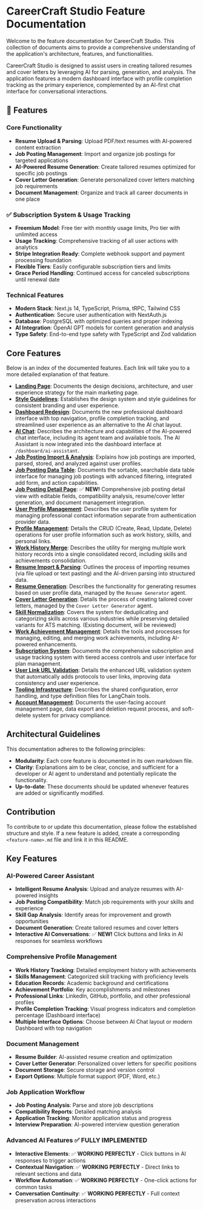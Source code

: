 # CareerCraft Studio Feature Documentation

Welcome to the feature documentation for CareerCraft Studio. This collection of documents aims to provide a comprehensive understanding of the application's architecture, features, and functionalities.

CareerCraft Studio is designed to assist users in creating tailored resumes and cover letters by leveraging AI for parsing, generation, and analysis. The application features a modern dashboard interface with profile completion tracking as the primary experience, complemented by an AI-first chat interface for conversational interactions.

## 🚀 Features

### Core Functionality

- **Resume Upload & Parsing**: Upload PDF/text resumes with AI-powered content extraction
- **Job Posting Management**: Import and organize job postings for targeted applications
- **AI-Powered Resume Generation**: Create tailored resumes optimized for specific job postings
- **Cover Letter Generation**: Generate personalized cover letters matching job requirements
- **Document Management**: Organize and track all career documents in one place

### ✅ Subscription System & Usage Tracking

- **Freemium Model**: Free tier with monthly usage limits, Pro tier with unlimited access
- **Usage Tracking**: Comprehensive tracking of all user actions with analytics
- **Stripe Integration Ready**: Complete webhook support and payment processing foundation
- **Flexible Tiers**: Easily configurable subscription tiers and limits
- **Grace Period Handling**: Continued access for canceled subscriptions until renewal date

### Technical Features

- **Modern Stack**: Next.js 14, TypeScript, Prisma, tRPC, Tailwind CSS
- **Authentication**: Secure user authentication with NextAuth.js
- **Database**: PostgreSQL with optimized queries and proper indexing
- **AI Integration**: OpenAI GPT models for content generation and analysis
- **Type Safety**: End-to-end type safety with TypeScript and Zod validation

## Core Features

Below is an index of the documented features. Each link will take you to a more detailed explanation of that feature.

- **[Landing Page](./landing-page.md)**: Documents the design decisions, architecture, and user experience strategy for the main marketing page.
- **[Style Guidelines](./style-guidelines.md)**: Establishes the design system and style guidelines for consistent branding and user experience.
- **[Dashboard Redesign](./dashboard-redesign-plan.md)**: Documents the new professional dashboard interface with top navigation, profile completion tracking, and streamlined user experience as an alternative to the AI chat layout.
- **[AI Chat](./ai-chat.md)**: Describes the architecture and capabilities of the AI-powered chat interface, including its agent team and available tools. The AI Assistant is now integrated into the dashboard interface at `/dashboard/ai-assistant`.
- **[Job Posting Import & Analysis](./job-posting-import.md)**: Explains how job postings are imported, parsed, stored, and analyzed against user profiles.
- **[Job Posting Data Table](./job-posting-data-table.md)**: Documents the sortable, searchable data table interface for managing job postings with advanced filtering, integrated add form, and action capabilities.
- **[Job Posting Detail Page](./job-posting-detail-page.md)**: ✅ **NEW!** Comprehensive job posting detail view with editable fields, compatibility analysis, resume/cover letter generation, and document management integration.
- **[User Profile Management](./user-profile-management.md)**: Describes the user profile system for managing professional contact information separate from authentication provider data.
- **[Profile Management](./profile-management.md)**: Details the CRUD (Create, Read, Update, Delete) operations for user profile information such as work history, skills, and personal links.
- **[Work History Merge](./work-history-merge.md)**: Describes the utility for merging multiple work history records into a single consolidated record, including skills and achievements consolidation.
- **[Resume Import & Parsing](./resume-import.md)**: Outlines the process of importing resumes (via file upload or text pasting) and the AI-driven parsing into structured data.
- **[Resume Generation](./resume-generation.md)**: Describes the functionality for generating resumes based on user profile data, managed by the `Resume Generator` agent.
- **[Cover Letter Generation](./cover-letter-generation.md)**: Details the process of creating tailored cover letters, managed by the `Cover Letter Generator` agent.
- **[Skill Normalization](./skill-normalization.md)**: Covers the system for deduplicating and categorizing skills across various industries while preserving detailed variants for ATS matching. (Existing document, will be reviewed)
- **[Work Achievement Management](./work-achievement-management.md)**: Details the tools and processes for managing, editing, and merging work achievements, including AI-powered enhancements.
- **[Subscription System](./subscription-system.md)**: Documents the comprehensive subscription and usage tracking system with tiered access controls and user interface for plan management.
- **[User Link URL Validation](./user-link-url-validation.md)**: Details the enhanced URL validation system that automatically adds protocols to user links, improving data consistency and user experience.
- **[Tooling Infrastructure](./tooling-infrastructure.md)**: Describes the shared configuration, error handling, and type definition files for LangChain tools.
- **[Account Management](./account-management.md)**: Documents the user-facing account management page, data export and deletion request process, and soft-delete system for privacy compliance.

## Architectural Guidelines

This documentation adheres to the following principles:

- **Modularity**: Each core feature is documented in its own markdown file.
- **Clarity**: Explanations aim to be clear, concise, and sufficient for a developer or AI agent to understand and potentially replicate the functionality.
- **Up-to-date**: These documents should be updated whenever features are added or significantly modified.

## Contribution

To contribute to or update this documentation, please follow the established structure and style. If a new feature is added, create a corresponding `<feature-name>.md` file and link it in this README.

## Key Features

### AI-Powered Career Assistant

- **Intelligent Resume Analysis**: Upload and analyze resumes with AI-powered insights
- **Job Posting Compatibility**: Match job requirements with your skills and experience
- **Skill Gap Analysis**: Identify areas for improvement and growth opportunities
- **Document Generation**: Create tailored resumes and cover letters
- **Interactive AI Conversations**: ✅ **NEW!** Click buttons and links in AI responses for seamless workflows

### Comprehensive Profile Management

- **Work History Tracking**: Detailed employment history with achievements
- **Skills Management**: Categorized skill tracking with proficiency levels
- **Education Records**: Academic background and certifications
- **Achievement Portfolio**: Key accomplishments and milestones
- **Professional Links**: LinkedIn, GitHub, portfolio, and other professional profiles
- **Profile Completion Tracking**: Visual progress indicators and completion percentage (Dashboard interface)
- **Multiple Interface Options**: Choose between AI Chat layout or modern Dashboard with top navigation

### Document Management

- **Resume Builder**: AI-assisted resume creation and optimization
- **Cover Letter Generator**: Personalized cover letters for specific positions
- **Document Storage**: Secure storage and version control
- **Export Options**: Multiple format support (PDF, Word, etc.)

### Job Application Workflow

- **Job Posting Analysis**: Parse and store job descriptions
- **Compatibility Reports**: Detailed matching analysis
- **Application Tracking**: Monitor application status and progress
- **Interview Preparation**: AI-powered interview question generation

### Advanced AI Features ✅ **FULLY IMPLEMENTED**

- **Interactive Elements**: ✅ **WORKING PERFECTLY** - Click buttons in AI responses to trigger actions
- **Contextual Navigation**: ✅ **WORKING PERFECTLY** - Direct links to relevant sections and data
- **Workflow Automation**: ✅ **WORKING PERFECTLY** - One-click actions for common tasks
- **Conversation Continuity**: ✅ **WORKING PERFECTLY** - Full context preservation across interactions
